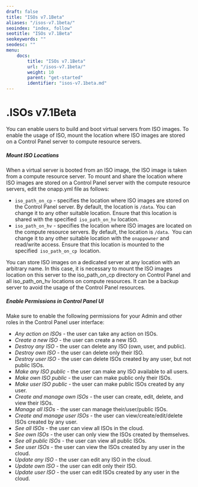 ```yaml
---
draft: false
title: "ISOs v7.1Beta"
aliases: "/isos-v7.1beta/"
seoindex: "index, follow"
seotitle: "ISOs v7.1Beta"
seokeywords: ""
seodesc: ""
menu:
    docs:
        title: "ISOs v7.1Beta"
        url: "/isos-v7.1beta/"
        weight: 10
        parent: "get-started"
        identifier: "isos-v7.1beta.md"
---
```

# .ISOs v7.1Beta

You can enable users to build and boot virtual servers from ISO images. To enable the usage of ISO, mount the location where ISO images are stored on a Control Panel server to compute resource servers. 

##### **Mount ISO Locations**

When a virtual server is booted from an ISO image, the ISO image is taken from a compute resource server. To mount and share the location where ISO images are stored on a Control Panel server with the compute resource servers, edit the onapp.yml file as follows:  

-   `iso_path_on_cp` - specifies the location where ISO images are stored on the Control Panel server. By default, the location is `/data`. You can change it to any other suitable location. Ensure that this location is shared with the specified` iso_path_on_hv` location.
-   `iso_path_on_hv` - specifies the location where ISO images are located on the compute resource servers. By default, the location is `/data`.  You can change it to any other suitable location with the `onappowner` and read/write access. Ensure that this location is mounted to the specified` iso_path_on_cp `location.

You can store ISO images on a dedicated server at any location with an arbitrary name. In this case, it is necessary to mount the ISO images location on this server to the iso\_path\_on\_cp directory on Control Panel and all iso\_path\_on\_hv locations on compute resources. It can be a backup server to avoid the usage of the Control Panel resources.

##### Enable Permissions in Control Panel UI

Make sure to enable the following permissions for your Admin and other roles in the Control Panel user interface:

-   *Any action on ISOs* - the user can take any action on ISOs.
-   *Create a new ISO* - the user can create a new ISO.
-   *Destroy any ISO* - the user can delete any ISO (own, user, and public).
-   *Destroy own ISO* - the user can delete only their ISO.
-   *Destroy user ISO* - the user can delete ISOs created by any user, but not public ISOs.
-   *Make any ISO public* - the user can make any ISO available to all users.
-   *Make own ISO public* - the user can make public only their ISOs.
-   *Make user ISO public* - the user can make public ISOs created by any user.
-   *Create and manage own ISOs* - the user can create, edit, delete, and view their ISOs.
-   *Manage all ISOs* - the user can manage their/user/public ISOs.
-   *Create and manage user ISOs* - the user can view/create/edit/delete ISOs created by any user.
-   *See all ISOs* - the user can view all ISOs in the cloud.
-   *See own ISOs* - the user can only view the ISOs created by themselves.
-   *See all public ISOs* - the user can view all public ISOs.
-   *See user ISOs* - the user can view the ISOs created by any user in the cloud.
-   *Update any ISO* - the user can edit any ISO in the cloud.
-   *Update own ISO* - the user can edit only their ISO.
-   *Update user ISO* - the user can edit ISOs created by any user in the cloud.


